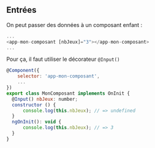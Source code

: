 ## Entrées

On peut passer des données à un composant enfant :
```javascript
...
<app-mon-composant [nbJeux]="3"></app-mon-composant>
...
```

Pour ça, il faut utiliser le décorateur `@Input()`

```javascript
@Component({
    selector: 'app-mon-composant',
    ...
})
export class MonComposant implements OnInit {
  @Input() nbJeux: number;
  constructor () {
      console.log(this.nbJeux); // => undefined
  }
  ngOnInit(): void {
      console.log(this.nbJeux); // => 3
  }
}
```
